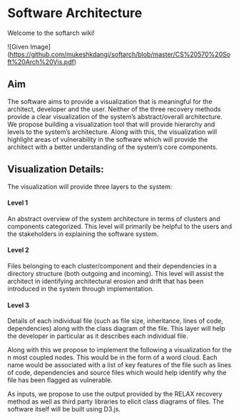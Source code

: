 # Software Architecture

Welcome to the softarch wiki!

![Given Image] (https://github.com/mukeshkdangi/softarch/blob/master/CS%20570%20Soft%20Arch%20Vis.pdf)

## Aim
The software aims to provide a visualization that is meaningful for the architect, developer and the user. Neither of the three recovery methods provide a clear visualization of the system’s abstract/overall architecture. We propose building a visualization tool that will provide hierarchy and levels to the system’s architecture. Along with this, the visualization will highlight areas of vulnerability in the software which will provide the architect with a better understanding of the system’s core components.

## Visualization Details:
The visualization will provide three layers to the system: 

#### Level 1
An abstract overview of the system architecture in terms of clusters and components categorized. This level will primarily be helpful to the users and the stakeholders in explaining the software system.

#### Level 2
Files belonging to each cluster/component and their dependencies in a directory structure (both outgoing and incoming). This level will assist the architect in identifying architectural erosion and drift that has been introduced in the system through implementation.

#### Level 3
Details of each individual file (such as file size, inheritance, lines of code, dependencies) along with the class diagram of the file. This layer will help the developer in particular as it describes each individual file.

Along with this we propose to implement the following a visualization for the n most coupled nodes. This would be in the form of a word cloud. Each name would be associated with a list of key features of the file such as lines of code, dependencies and source files which would help identify why the file has been flagged as vulnerable.

As inputs, we propose to use the output provided by the RELAX recovery method as well as third party libraries to elicit class diagrams of files. The software itself will be built using D3.js.
